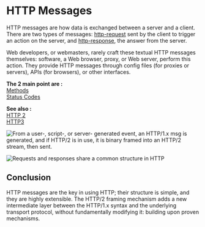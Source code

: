 # HTTP Messages

HTTP messages are how data is exchanged between a server and a client. There are two types of messages: [http-request](web-network/http/http-request.md) sent by the client to trigger an action on the server, and [http-response](web-network/http/http-response.md), the answer from the server.

Web developers, or webmasters, rarely craft these textual HTTP messages themselves: software, a Web browser, proxy, or Web server, perform this action. They provide HTTP messages through config files (for proxies or servers), APIs (for browsers), or other interfaces.

**The 2 main point are :**  
[Methods](web-network/http/Methods.md)  
[Status Codes](web-network/http/Status%20Codes.md)

**See also :**  
[HTTP 2](web-network/http/http-2.md)  
[HTTP3](web-network/http/http-3.md)  

![From a user-, script-, or server- generated event, an HTTP/1.x msg is generated, and if HTTP/2 is in use, it is binary framed into an HTTP/2 stream, then sent.](https://developer.mozilla.org/en-US/docs/Web/HTTP/Messages/httpmsg2.png)


![Requests and responses share a common structure in HTTP](https://developer.mozilla.org/en-US/docs/Web/HTTP/Messages/httpmsgstructure2.png)

## Conclusion

HTTP messages are the key in using HTTP; their structure is simple, and they are highly extensible. The HTTP/2 framing mechanism adds a new intermediate layer between the HTTP/1.x syntax and the underlying transport protocol, without fundamentally modifying it: building upon proven mechanisms.